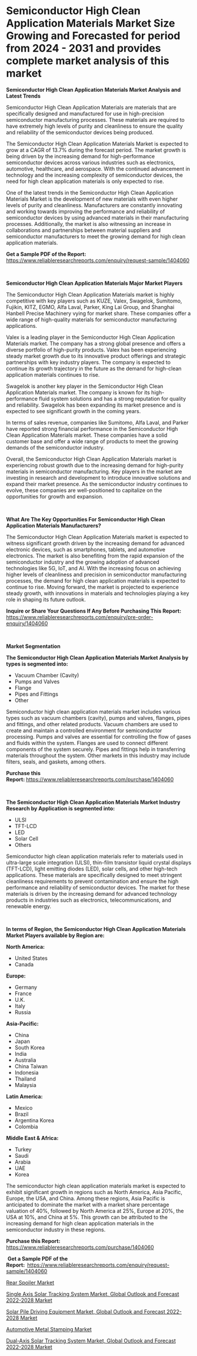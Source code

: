 <p><h1>Semiconductor High Clean Application Materials Market Size Growing and Forecasted for period from 2024 - 2031 and provides complete market analysis of this market</h1></p><p><strong>Semiconductor High Clean Application Materials Market Analysis and Latest Trends</strong></p>
<p><p>Semiconductor High Clean Application Materials are materials that are specifically designed and manufactured for use in high-precision semiconductor manufacturing processes. These materials are required to have extremely high levels of purity and cleanliness to ensure the quality and reliability of the semiconductor devices being produced.</p><p>The Semiconductor High Clean Application Materials Market is expected to grow at a CAGR of 13.7% during the forecast period. The market growth is being driven by the increasing demand for high-performance semiconductor devices across various industries such as electronics, automotive, healthcare, and aerospace. With the continued advancement in technology and the increasing complexity of semiconductor devices, the need for high clean application materials is only expected to rise.</p><p>One of the latest trends in the Semiconductor High Clean Application Materials Market is the development of new materials with even higher levels of purity and cleanliness. Manufacturers are constantly innovating and working towards improving the performance and reliability of semiconductor devices by using advanced materials in their manufacturing processes. Additionally, the market is also witnessing an increase in collaborations and partnerships between material suppliers and semiconductor manufacturers to meet the growing demand for high clean application materials.</p></p>
<p><strong>Get a Sample PDF of the Report:&nbsp;</strong> <a href="https://www.reliableresearchreports.com/enquiry/request-sample/1404060">https://www.reliableresearchreports.com/enquiry/request-sample/1404060</a></p>
<p>&nbsp;</p>
<p><strong>Semiconductor High Clean Application Materials Major Market Players</strong></p>
<p><p>The Semiconductor High Clean Application Materials market is highly competitive with key players such as KUZE, Valex, Swagelok, Sumitomo, Fujikin, KITZ, EGMO, Alfa Laval, Parker, King Lai Group, and Shanghai Hanbell Precise Machinery vying for market share. These companies offer a wide range of high-quality materials for semiconductor manufacturing applications.</p><p>Valex is a leading player in the Semiconductor High Clean Application Materials market. The company has a strong global presence and offers a diverse portfolio of high-purity products. Valex has been experiencing steady market growth due to its innovative product offerings and strategic partnerships with key industry players. The company is expected to continue its growth trajectory in the future as the demand for high-clean application materials continues to rise.</p><p>Swagelok is another key player in the Semiconductor High Clean Application Materials market. The company is known for its high-performance fluid system solutions and has a strong reputation for quality and reliability. Swagelok has been expanding its market presence and is expected to see significant growth in the coming years.</p><p>In terms of sales revenue, companies like Sumitomo, Alfa Laval, and Parker have reported strong financial performance in the Semiconductor High Clean Application Materials market. These companies have a solid customer base and offer a wide range of products to meet the growing demands of the semiconductor industry.</p><p>Overall, the Semiconductor High Clean Application Materials market is experiencing robust growth due to the increasing demand for high-purity materials in semiconductor manufacturing. Key players in the market are investing in research and development to introduce innovative solutions and expand their market presence. As the semiconductor industry continues to evolve, these companies are well-positioned to capitalize on the opportunities for growth and expansion.</p></p>
<p>&nbsp;</p>
<p><strong>What Are The Key Opportunities For Semiconductor High Clean Application Materials Manufacturers?</strong></p>
<p><p>The Semiconductor High Clean Application Materials market is expected to witness significant growth driven by the increasing demand for advanced electronic devices, such as smartphones, tablets, and automotive electronics. The market is also benefiting from the rapid expansion of the semiconductor industry and the growing adoption of advanced technologies like 5G, IoT, and AI. With the increasing focus on achieving higher levels of cleanliness and precision in semiconductor manufacturing processes, the demand for high clean application materials is expected to continue to rise. Moving forward, the market is projected to experience steady growth, with innovations in materials and technologies playing a key role in shaping its future outlook.</p></p>
<p><strong>Inquire or Share Your Questions If Any Before Purchasing This Report:</strong> <a href="https://www.reliableresearchreports.com/enquiry/pre-order-enquiry/1404060">https://www.reliableresearchreports.com/enquiry/pre-order-enquiry/1404060</a></p>
<p>&nbsp;</p>
<p><strong>Market Segmentation</strong></p>
<p><strong>The Semiconductor High Clean Application Materials Market Analysis by types is segmented into:</strong></p>
<p><ul><li>Vacuum Chamber (Cavity)</li><li>Pumps and Valves</li><li>Flange</li><li>Pipes and Fittings</li><li>Other</li></ul></p>
<p><p>Semiconductor high clean application materials market includes various types such as vacuum chambers (cavity), pumps and valves, flanges, pipes and fittings, and other related products. Vacuum chambers are used to create and maintain a controlled environment for semiconductor processing. Pumps and valves are essential for controlling the flow of gases and fluids within the system. Flanges are used to connect different components of the system securely. Pipes and fittings help in transferring materials throughout the system. Other markets in this industry may include filters, seals, and gaskets, among others.</p></p>
<p><strong>Purchase this Report:&nbsp;</strong><a href="https://www.reliableresearchreports.com/purchase/1404060">https://www.reliableresearchreports.com/purchase/1404060</a></p>
<p>&nbsp;</p>
<p><strong>The Semiconductor High Clean Application Materials Market Industry Research by Application is segmented into:</strong></p>
<p><ul><li>ULSI</li><li>TFT-LCD</li><li>LED</li><li>Solar Cell</li><li>Others</li></ul></p>
<p><p>Semiconductor high clean application materials refer to materials used in ultra-large scale integration (ULSI), thin-film transistor liquid crystal displays (TFT-LCD), light emitting diodes (LED), solar cells, and other high-tech applications. These materials are specifically designed to meet stringent cleanliness requirements to prevent contamination and ensure the high performance and reliability of semiconductor devices. The market for these materials is driven by the increasing demand for advanced technology products in industries such as electronics, telecommunications, and renewable energy.</p></p>
<p>&nbsp;</p>
<p><strong>In terms of Region, the Semiconductor High Clean Application Materials Market Players available by Region are:</strong></p>
<p>
    <p> <strong> North America: </strong>
        <ul>
            <li>United States</li>
            <li>Canada</li>
        </ul>
        </p> 
    <p> <strong> Europe: </strong>
        <ul>
            <li>Germany</li>
            <li>France</li>
            <li>U.K.</li>
            <li>Italy</li>
            <li>Russia</li>
        </ul>
        </p> 
    <p> <strong> Asia-Pacific: </strong>
        <ul>
            <li>China</li>
            <li>Japan</li>
            <li>South Korea</li>
            <li>India</li>
            <li>Australia</li>
            <li>China Taiwan</li>
            <li>Indonesia</li>
            <li>Thailand</li>
            <li>Malaysia</li>
        </ul>
        </p> 
    <p> <strong> Latin America: </strong>
        <ul>
            <li>Mexico</li>
            <li>Brazil</li>
            <li>Argentina Korea</li>
            <li>Colombia</li>
        </ul>
        </p> 
    <p> <strong> Middle East & Africa: </strong>
        <ul>
            <li>Turkey</li>
            <li>Saudi</li>
            <li>Arabia</li>
            <li>UAE</li>
            <li>Korea</li>
        </ul>
    </p>
    </p>
<p><p>The semiconductor high clean application materials market is expected to exhibit significant growth in regions such as North America, Asia Pacific, Europe, the USA, and China. Among these regions, Asia Pacific is anticipated to dominate the market with a market share percentage valuation of 40%, followed by North America at 25%, Europe at 20%, the USA at 10%, and China at 5%. This growth can be attributed to the increasing demand for high clean application materials in the semiconductor industry in these regions.</p></p>
<p><strong>Purchase this Report: </strong><a href="https://www.reliableresearchreports.com/purchase/1404060">https://www.reliableresearchreports.com/purchase/1404060</a></p>
<p>&nbsp;<strong>Get a Sample PDF of the Report:&nbsp;&nbsp;</strong><a href="https://www.reliableresearchreports.com/enquiry/request-sample/1404060">https://www.reliableresearchreports.com/enquiry/request-sample/1404060</a></p>
<p><strong></strong></p>
<p><p><a href="https://view.publitas.com/reportprime-1/rear-spoiler-market-share-market-new-trends-analysis-report-by-type-by-application-by-end-use-by-region-and-segment-forecasts-2024-2031/">Rear Spoiler Market</a></p><p><a href="https://glittery-fuchsia-86a.notion.site/Single-Axis-Solar-Tracking-System-Market-Global-Outlook-and-Forecast-2022-2028-Market-Insights-Mar-ca8313bae3134eaa8a64b799472d4508">Single Axis Solar Tracking System Market, Global Outlook and Forecast 2022-2028 Market</a></p><p><a href="https://cute-banjo-8ca.notion.site/Global-Solar-Pile-Driving-Equipment-Market-Global-Outlook-and-Forecast-2022-2028-Market-Size-and-Ma-87de4dcac02449019ce2b4f3cd843bdb">Solar Pile Driving Equipment Market, Global Outlook and Forecast 2022-2028 Market</a></p><p><a href="https://view.publitas.com/reportprime-1/automotive-metal-stamping-market-research-report-the-key-to-successful-business-strategy-forecasted-for-period-from-2024-2031/">Automotive Metal Stamping Market</a></p><p><a href="https://silk-columnist-571.notion.site/Dual-Axis-Solar-Tracking-System-Market-Global-Outlook-and-Forecast-2022-2028-Market-Share-Market--943794046e554a79b797803d4ce53285">Dual-Axis Solar Tracking System Market, Global Outlook and Forecast 2022-2028 Market</a></p></p>
